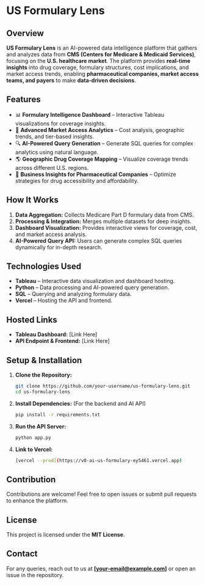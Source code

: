 # US Formulary Lens

## Overview
**US Formulary Lens** is an AI-powered data intelligence platform that gathers and analyzes data from **CMS (Centers for Medicare & Medicaid Services)**, focusing on the **U.S. healthcare market**. The platform provides **real-time insights** into drug coverage, formulary structures, cost implications, and market access trends, enabling **pharmaceutical companies, market access teams, and payers** to make **data-driven decisions**.

## Features
- 📊 **Formulary Intelligence Dashboard** – Interactive Tableau visualizations for coverage insights.
- 📌 **Advanced Market Access Analytics** – Cost analysis, geographic trends, and tier-based insights.
- 🔍 **AI-Powered Query Generation** – Generate SQL queries for complex analytics using natural language.
- 🌎 **Geographic Drug Coverage Mapping** – Visualize coverage trends across different U.S. regions.
- 🚀 **Business Insights for Pharmaceutical Companies** – Optimize strategies for drug accessibility and affordability.

## How It Works
1. **Data Aggregation:** Collects Medicare Part D formulary data from CMS.
2. **Processing & Integration:** Merges multiple datasets for deep insights.
3. **Dashboard Visualization:** Provides interactive views for coverage, cost, and market access analysis.
4. **AI-Powered Query API:** Users can generate complex SQL queries dynamically for in-depth research.

## Technologies Used
- **Tableau** – Interactive data visualization and dashboard hosting.
- **Python** – Data processing and AI-powered query generation.
- **SQL** – Querying and analyzing formulary data.
- **Vercel** – Hosting the API and frontend.

## Hosted Links
- **Tableau Dashboard:** [Link Here]
- **API Endpoint & Frontend:** [Link Here]

## Setup & Installation
1. **Clone the Repository:**  
   ```bash
   git clone https://github.com/your-username/us-formulary-lens.git
   cd us-formulary-lens
   ```
2. **Install Dependencies:** (For the backend and AI API)  
   ```bash
   pip install -r requirements.txt
   ```
3. **Run the API Server:**  
   ```bash
   python app.py
   ```
4. **Link to Vercel:**  
   ```bash
   [vercel --prod](https://v0-ai-us-formulary-ey5461.vercel.app)
   ```

## Contribution
Contributions are welcome! Feel free to open issues or submit pull requests to enhance the platform.

## License
This project is licensed under the **MIT License**.

## Contact
For any queries, reach out to us at **[your-email@example.com]** or open an issue in the repository.

